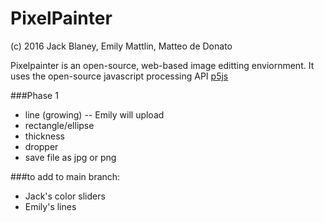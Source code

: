# PixelPainter
(c) 2016 Jack Blaney, Emily Mattlin, Matteo de Donato

Pixelpainter is an open-source, web-based image editting enviornment.
It uses the open-source javascript processing API [p5js](p5js.org)

###Phase 1
- line (growing) -- Emily will upload
- rectangle/ellipse
- thickness
- dropper
- save file as jpg or png

###to add to main branch:
- Jack's color sliders
- Emily's lines
